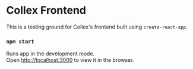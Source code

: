 # Collex Frontend
This is a testing ground for Collex's frontend built using ```create-react-app```.

### `npm start`

Runs app in the development mode.\
Open [http://localhost:3000](http://localhost:3000) to view it in the browser.
